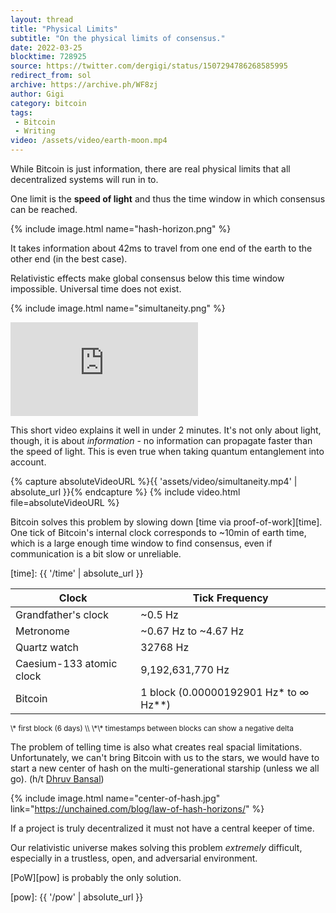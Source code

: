 ```yaml
---
layout: thread
title: "Physical Limits"
subtitle: "On the physical limits of consensus."
date: 2022-03-25
blocktime: 728925
source: https://twitter.com/dergigi/status/1507294786268585995
redirect_from: sol
archive: https://archive.ph/WF8zj
author: Gigi
category: bitcoin
tags:
 - Bitcoin
 - Writing
video: /assets/video/earth-moon.mp4
---
```


While Bitcoin is just information, there are real physical limits that all
decentralized systems will run in to.

One limit is the **speed of light** and thus the time window in which
consensus can be reached.

{% include image.html name="hash-horizon.png" %}
 
It takes information about 42ms to travel from one end of the earth to
the other end (in the best case).

Relativistic effects make global consensus below this time window
impossible. Universal time does not exist.

{% include image.html name="simultaneity.png" %}

<div class="flex-vid">
  <iframe src="https://www.youtube-nocookie.com/embed/SrNVsfkGW-0" frameborder="0" allow="accelerometer; autoplay; clipboard-write; encrypted-media; gyroscope; picture-in-picture" allowfullscreen></iframe>
</div>

This short video explains it well in under 2 minutes. It's not only
about light, though, it is about *information* - no information can
propagate faster than the speed of light. This is even true when taking
quantum entanglement into account.

{% capture absoluteVideoURL %}{{ 'assets/video/simultaneity.mp4' | absolute_url }}{% endcapture %}
{% include video.html file=absoluteVideoURL %}

Bitcoin solves this problem by slowing down [time via proof-of-work][time]. One
tick of Bitcoin's internal clock corresponds to ~10min of earth time,
which is a large enough time window to find consensus, even if
communication is a bit slow or unreliable.

[time]: {{ '/time' | absolute_url }}

| Clock                     | Tick Frequency                          |
| --------------------------|-----------------------------------------|
| Grandfather's clock       | \~0.5 Hz                                |
| Metronome                 | \~0.67 Hz to \~4.67 Hz                  |
| Quartz watch              | 32768 Hz                                |
| Caesium-133 atomic clock  | 9,192,631,770 Hz                        |
| Bitcoin                   | 1 block (0.00000192901 Hz\* to ∞ Hz\*\*)|


<small>
\* first block (6 days) \\
\*\* timestamps between blocks can show a negative delta
</small>

The problem of telling time is also what creates real spacial limitations.
Unfortunately, we can't bring Bitcoin with us to the stars, we would have to
start a new center of hash on the multi-generational starship (unless we all
go). (h/t [Dhruv Bansal](https://unchained.com/blog/law-of-hash-horizons/))

{% include image.html name="center-of-hash.jpg" link="https://unchained.com/blog/law-of-hash-horizons/" %}

If a project is truly decentralized it must not have a central keeper of
time.

Our relativistic universe makes solving this problem *extremely*
difficult, especially in a trustless, open, and adversarial environment.

[PoW][pow] is probably the only solution.

[pow]: {{ '/pow' | absolute_url }}

